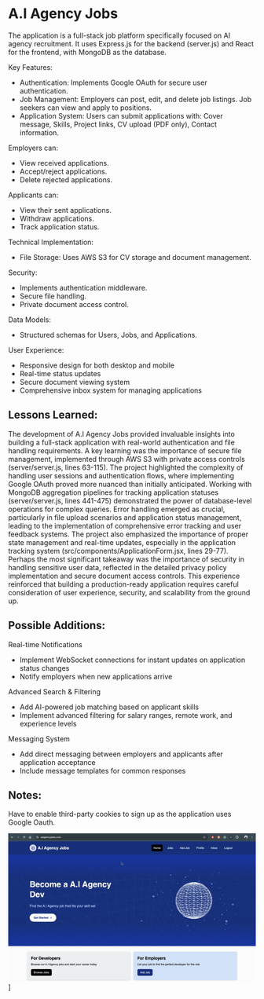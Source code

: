 # A.I Agency Jobs
The application is a full-stack job platform specifically focused on AI agency recruitment. It uses Express.js for the backend (server.js) and React for the frontend, with MongoDB as the database.

Key Features:

* Authentication: Implements Google OAuth for secure user authentication.
* Job Management: Employers can post, edit, and delete job listings. Job seekers can view and apply to positions.
* Application System: Users can submit applications with: Cover message, Skills, Project links, CV upload (PDF only), Contact information.

Employers can:

* View received applications.
* Accept/reject applications.
* Delete rejected applications.

Applicants can:

* View their sent applications.
* Withdraw applications.
* Track application status.

Technical Implementation:

* File Storage: Uses AWS S3 for CV storage and document management.

Security:

* Implements authentication middleware.
* Secure file handling.
* Private document access control.

Data Models: 

* Structured schemas for Users, Jobs, and Applications.

User Experience:

* Responsive design for both desktop and mobile
* Real-time status updates
* Secure document viewing system
* Comprehensive inbox system for managing applications

## Lessons Learned:

The development of A.I Agency Jobs provided invaluable insights into building a full-stack application with real-world authentication and file handling requirements. A key learning was the importance of secure file management, implemented through AWS S3 with private access controls (server/server.js, lines 63-115). The project highlighted the complexity of handling user sessions and authentication flows, where implementing Google OAuth proved more nuanced than initially anticipated. Working with MongoDB aggregation pipelines for tracking application statuses (server/server.js, lines 441-475) demonstrated the power of database-level operations for complex queries. Error handling emerged as crucial, particularly in file upload scenarios and application status management, leading to the implementation of comprehensive error tracking and user feedback systems. The project also emphasized the importance of proper state management and real-time updates, especially in the application tracking system (src/components/ApplicationForm.jsx, lines 29-77). Perhaps the most significant takeaway was the importance of security in handling sensitive user data, reflected in the detailed privacy policy implementation and secure document access controls. This experience reinforced that building a production-ready application requires careful consideration of user experience, security, and scalability from the ground up.
 
## Possible Additions:

Real-time Notifications

* Implement WebSocket connections for instant updates on application status changes
* Notify employers when new applications arrive

Advanced Search & Filtering

* Add AI-powered job matching based on applicant skills
* Implement advanced filtering for salary ranges, remote work, and experience levels

Messaging System

* Add direct messaging between employers and applicants after application acceptance
* Include message templates for common responses

## Notes: 

Have to enable third-party cookies to sign up as the application uses Google Oauth.

![gif](./demo.gif)]
